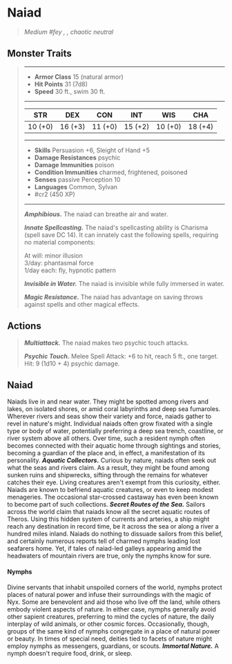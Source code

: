 # Naiad
>*Medium #fey , , chaotic neutral*
## Monster Traits
>___
>- **Armor Class** 15 (natural armor)
>- **Hit Points** 31 (7d8)
>- **Speed** 30 ft., swim 30 ft.
>___
>|STR|DEX|CON|INT|WIS|CHA|
>|:---:|:---:|:---:|:---:|:---:|:---:|
>|10 (+0)|16 (+3)|11 (+0)|15 (+2)|10 (+0)|18 (+4)|
>___
>- **Skills** Persuasion +6, Sleight of Hand +5
>- **Damage Resistances** psychic
>- **Damage Immunities** poison
>- **Condition Immunities** charmed, frightened, poisoned
>- **Senses** passive Perception 10
>- **Languages** Common, Sylvan
>- #cr2 (450 XP)
>___
>***Amphibious.*** The naiad can breathe air and water.  
>
>***Innate Spellcasting.*** The naiad's spellcasting ability is Charisma (spell save DC 14). It can innately cast the following spells, requiring no material components:  
>
>At will: minor illusion  
>3/day: phantasmal force  
>1/day each: fly, hypnotic pattern  
>
>
>***Invisible in Water.*** The naiad is invisible while fully immersed in water.  
>
>***Magic Resistance.*** The naiad has advantage on saving throws against spells and other magical effects.  
>
## Actions
>***Multiattack.*** The naiad makes two psychic touch attacks.  
>
>***Psychic Touch.*** Melee Spell Attack: +6 to hit, reach 5 ft., one target. Hit: 9 (1d10 + 4) psychic damage.
## Naiad
Naiads live in and near water. They might be spotted among rivers and lakes, on isolated shores, or amid coral labyrinths and deep sea fumaroles. Wherever rivers and seas show their variety and force, naiads gather to revel in nature's might. Individual naiads often grow fixated with a single type or body of water, potentially preferring a deep sea trench, coastline, or river system above all others. Over time, such a resident nymph often becomes connected with their aquatic home through sightings and stories, becoming a guardian of the place and, in effect, a manifestation of its personality.
***Aquatic Collectors.*** Curious by nature, naiads often seek out what the seas and rivers claim. As a result, they might be found among sunken ruins and shipwrecks, sifting through the remains for whatever catches their eye. Living creatures aren't exempt from this curiosity, either. Naiads are known to befriend aquatic creatures, or even to keep modest menageries. The occasional star-crossed castaway has even been known to become part of such collections.
***Secret Routes of the Sea.*** Sailors across the world claim that naiads know all the secret aquatic routes of Theros. Using this hidden system of currents and arteries, a ship might reach any destination in record time, be it across the sea or along a river a hundred miles inland. Naiads do nothing to dissuade sailors from this belief, and certainly numerous reports tell of charmed nymphs leading lost seafarers home. Yet, if tales of naiad-led galleys appearing amid the headwaters of mountain rivers are true, only the nymphs know for sure.
#### Nymphs
Divine servants that inhabit unspoiled corners of the world, nymphs protect places of natural power and infuse their surroundings with the magic of Nyx. Some are benevolent and aid those who live off the land, while others embody violent aspects of nature. In either case, nymphs generally avoid other sapient creatures, preferring to mind the cycles of nature, the daily interplay of wild animals, or other cosmic forces. Occasionally, though, groups of the same kind of nymphs congregate in a place of natural power or beauty. In times of special need, deities tied to facets of nature might employ nymphs as messengers, guardians, or scouts.
***Immortal Nature.*** A nymph doesn't require food, drink, or sleep.